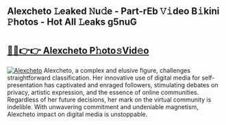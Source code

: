 ## Alexcheto 𝙻eaked 𝙽u𝚍e - Part-rEb 𝚅𝚒deo B𝚒kini 𝙿hotos - Hot All 𝙻eaks g5nuG

# <h2><a href="http://ld3wlp.urlbe.top/?page=Alexcheto">🔗🔗👉👉 Alexcheto P𝚑oto𝚜Vid𝚎o</a></h2>

[![Alexcheto](https://i.imgur.com/eBuTRDB.gif)](http://ld3wlp.urlbe.top/?page=Alexcheto)
Alexcheto, a complex and elusive figure, challenges straightforward classification. Her innovative use of digital media for self-presentation has captivated and enraged followers, stimulating debates on privacy, artistic expression, and the essence of online communities. Regardless of her future decisions, her mark on the virtual community is indelible. With unwavering commitment and undeniable magnetism, Alexcheto impact on digital media is unstoppable.

